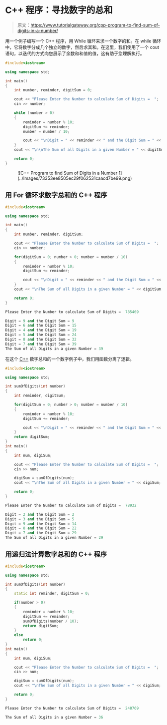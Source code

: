 # C++ 程序：寻找数字的总和

> 原文：<https://www.tutorialgateway.org/cpp-program-to-find-sum-of-digits-in-a-number/>

用一个例子编写一个 C++ 程序，用 While 循环来求一个数字的和。在 while 循环中，它将数字分成几个独立的数字，然后求其和。在这里，我们使用了一个 cout 语句，以迭代的方式向您展示了余数和和值的值，这有助于您理解执行。

```cpp
#include<iostream>

using namespace std;

int main()
{
	int number, reminder, digitSum = 0;

	cout << "Please Enter the Number to calculate Sum of Digits =  ";
	cin >> number;

	while (number > 0)
	{
    	reminder = number % 10;
    	digitSum += reminder;
    	number = number / 10;

    	cout << "\nDigit = " << reminder << " and the Digit Sum = " << digitSum;
	}
	cout << "\n\nThe Sum of all Digits in a given Number = " << digitSum;

 	return 0;
}
```

<figure class="wp-block-image size-large">![C++ Program to find Sum of Digits in a Number 1](../Images/73353ee8505ec29f062531caacd7be99.png)</figure>

## 用 For 循环求数字总和的 C++ 程序

```cpp
#include<iostream>

using namespace std;

int main()
{
	int number, reminder, digitSum;

	cout << "Please Enter the Number to calculate Sum of Digits =  ";
	cin >> number;

	for(digitSum = 0; number > 0; number = number / 10)
	{
    	reminder = number % 10;
    	digitSum += reminder;

    	cout << "\nDigit = " << reminder << " and the Digit Sum = " << digitSum;
	}
	cout << "\nThe Sum of all Digits in a given Number = " << digitSum;

 	return 0;
}
```

```cpp
Please Enter the Number to calculate Sum of Digits =  785469

Digit = 9 and the Digit Sum = 9
Digit = 6 and the Digit Sum = 15
Digit = 4 and the Digit Sum = 19
Digit = 5 and the Digit Sum = 24
Digit = 8 and the Digit Sum = 32
Digit = 7 and the Digit Sum = 39
The Sum of all Digits in a given Number = 39
```

在这个 [C++](https://www.tutorialgateway.org/cpp-programs/) 数字总和的一个数字例子中，我们用函数分离了逻辑。

```cpp
#include<iostream>

using namespace std;

int sumOfDigits(int number)
{
	int reminder, digitSum;

	for(digitSum = 0; number > 0; number = number / 10)
	{
    	reminder = number % 10;
    	digitSum += reminder;

    	cout << "\nDigit = " << reminder << " and the Digit Sum = " << digitSum;
	}
	return digitSum;
}
int main()
{
	int num, digiSum;

	cout << "Please Enter the Number to calculate Sum of Digits =  ";
	cin >> num;

	digiSum = sumOfDigits(num);
	cout << "\nThe Sum of all Digits in a given Number = " << digiSum;

 	return 0;
}
```

```cpp
Please Enter the Number to calculate Sum of Digits =  78932

Digit = 2 and the Digit Sum = 2
Digit = 3 and the Digit Sum = 5
Digit = 9 and the Digit Sum = 14
Digit = 8 and the Digit Sum = 22
Digit = 7 and the Digit Sum = 29
The Sum of all Digits in a given Number = 29
```

## 用递归法计算数字总和的 C++ 程序

```cpp
#include<iostream>

using namespace std;

int sumOfDigits(int number)
{
	static int reminder, digitSum = 0;

	if(number > 0)
	{
    	reminder = number % 10;
    	digitSum += reminder;
    	sumOfDigits(number / 10);
    	return digitSum;
	}
	else
		return 0;
}
int main()
{
	int num, digiSum;

	cout << "Please Enter the Number to calculate Sum of Digits =  ";
	cin >> num;

	digiSum = sumOfDigits(num);
	cout << "\nThe Sum of all Digits in a given Number = " << digiSum;

 	return 0;
}
```

```cpp
Please Enter the Number to calculate Sum of Digits =  248769

The Sum of all Digits in a given Number = 36
```
